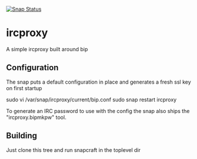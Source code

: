 [![Snap Status](https://build.snapcraft.io/badge/ogra1/ircproxy-snap.svg)](https://build.snapcraft.io/user/ogra1/ircproxy-snap)

# ircproxy

A simple ircproxy built around bip

## Configuration

The snap puts a default configuration in place and generates a fresh ssl key on first startup

sudo vi /var/snap/ircproxy/current/bip.conf
sudo snap restart ircproxy

To generate an IRC password to use with the config the snap also ships the "ircproxy.bipmkpw" tool.

## Building

Just clone this tree and run snapcraft in the toplevel dir
